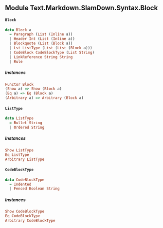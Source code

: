 ## Module Text.Markdown.SlamDown.Syntax.Block

#### `Block`

``` purescript
data Block a
  = Paragraph (List (Inline a))
  | Header Int (List (Inline a))
  | Blockquote (List (Block a))
  | Lst ListType (List (List (Block a)))
  | CodeBlock CodeBlockType (List String)
  | LinkReference String String
  | Rule
```

##### Instances
``` purescript
Functor Block
(Show a) => Show (Block a)
(Eq a) => Eq (Block a)
(Arbitrary a) => Arbitrary (Block a)
```

#### `ListType`

``` purescript
data ListType
  = Bullet String
  | Ordered String
```

##### Instances
``` purescript
Show ListType
Eq ListType
Arbitrary ListType
```

#### `CodeBlockType`

``` purescript
data CodeBlockType
  = Indented
  | Fenced Boolean String
```

##### Instances
``` purescript
Show CodeBlockType
Eq CodeBlockType
Arbitrary CodeBlockType
```


